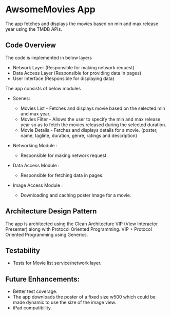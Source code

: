 # AwsomeMovies App

The app fetches and displays the movies based on min and max release year using the TMDB APIs.


## Code Overview

The code is implemented in below layers

- Network Layer (Responsible for making network request)
- Data Access Layer (Responsible for providing data in pages)
- User Interface (Responsible for displaying data)

The app consists of below modules

- Scenes:
    - Movies List - Fetches and displays movie based on the selected min and max year.
    - Movies Filter - Allows the user to specify the min and max release year so as to fetch the movies released during the selected duration.
    - Movie Details - Fetches and displays details for a movie. (poster, name, tagline, duration, genre, ratings and description)

- Networking Module : 
    - Responsible for making network request.

- Data Access Module : 
    - Responsible for fetching data in pages.
    
- Image Access Module : 
    - Downloading and caching poster image for a movie.



## Architecture Design Pattern

The app is architected using the Clean Architecture VIP  (View Interactor Presenter) along with Protocol Oriented Programming.
VIP + Protocol Oriented Programming using Generics.



## Testability

- Tests for Movie list service/network layer.   


## Future Enhancements:

- Better test coverage.
- The app downloads the poster of a fixed size w500 which could be made dynamic to use the size of the image view.
- iPad compatibility.

